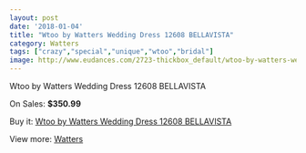 ```yaml
---
layout: post
date: '2018-01-04'
title: "Wtoo by Watters Wedding Dress 12608 BELLAVISTA"
category: Watters
tags: ["crazy","special","unique","wtoo","bridal"]
image: http://www.eudances.com/2723-thickbox_default/wtoo-by-watters-wedding-dress-12608-bellavista.jpg
---
```

Wtoo by Watters Wedding Dress 12608 BELLAVISTA

On Sales: **$350.99**
<a href="https://www.eudances.com/en/watters/920-wtoo-by-watters-wedding-dress-12608-bellavista.html"><amp-img layout="responsive" width="600" height="600" src="//www.eudances.com/2723-thickbox_default/wtoo-by-watters-wedding-dress-12608-bellavista.jpg" alt="Wtoo by Watters Wedding Dress 12608 BELLAVISTA 0" /></a>
<a href="https://www.eudances.com/en/watters/920-wtoo-by-watters-wedding-dress-12608-bellavista.html"><amp-img layout="responsive" width="600" height="600" src="//www.eudances.com/2724-thickbox_default/wtoo-by-watters-wedding-dress-12608-bellavista.jpg" alt="Wtoo by Watters Wedding Dress 12608 BELLAVISTA 1" /></a>

Buy it: [Wtoo by Watters Wedding Dress 12608 BELLAVISTA](https://www.eudances.com/en/watters/920-wtoo-by-watters-wedding-dress-12608-bellavista.html "Wtoo by Watters Wedding Dress 12608 BELLAVISTA")

View more: [Watters](https://www.eudances.com/en/12-watters "Watters")